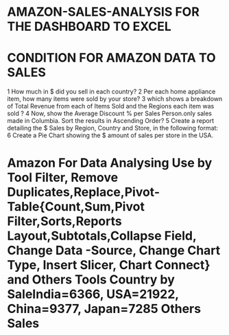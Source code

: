 # AMAZON-SALES-ANALYSIS FOR THE DASHBOARD TO EXCEL

# CONDITION FOR AMAZON DATA TO SALES					
1	How much in $ did you sell in each country? 
2	Per each home appliance item, how many items were sold by your store?
3	 which shows a breakdown of Total Revenue from each of Items Sold and the Regions each item was sold ?
4	Now, show the Average Discount % per Sales Person.only sales made in Columbia. Sort the results in Ascending Order? 
5	Create a report detailing the $ Sales by Region, Country and Store, in the following format:
6	Create a Pie Chart showing the $ amount of sales per store in the USA.

# Amazon For Data Analysing Use by Tool Filter, Remove Duplicates,Replace,Pivot-Table{Count,Sum,Pivot Filter,Sorts,Reports Layout,Subtotals,Collapse Field, Change Data -Source, Change Chart Type, Insert Slicer, Chart Connect} and Others Tools Country by SaleIndia=6366, USA=21922, China=9377, Japan=7285 Others Sales




